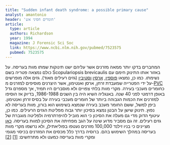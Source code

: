 ```yaml
---
title: "Sudden infant death syndrome: a possible primary cause"
analyst: amantonio
header: 'חומרים חסיני אש'
article:
  type: article
  authors: Richardson
  year: 1994
  magazine: J Forensic Sci Soc
  link: https://www.ncbi.nlm.nih.gov/pubmed/7523575
  pubmed: 7523575
---
```


המחברים בדקו יותר ממאה מזרנים אשר עליהם ישנו תינוקות שמתו מוות בעריסה. על כולם נמצאה פטריה בשם Scopulariopsis brevicaulis באזור אותו התינוק חימם עם נשימתו. כמו כן, נמצאו [פוספין](https://he.wikipedia.org/wiki/פוספין), [ארסין](https://en.wikipedia.org/wiki/Arsine) [וסטיבין](https://en.wikipedia.org/wiki/Stibine) (גזים רעילים מאוד). גזים אלה מופרשים על ידי הפטרייה שמעבדת זרחן, ארסן ואנטימון, אשר היצרנים מוסיפים למזרנים מ-[PVC](https://he.wikipedia.org/wiki/פוליוויניל_כלוריד) כחומרים מעכבי בעירה.
מקרי מוות בלתי צפויים ולא מוסברים היו תמיד, אך מספרם גדל באופן דרמטי לפני 40 שנה. באנגליה השיא היה בין השנים 1986-1988, בדיוק אז הוסיפו למזרנים את הכמות הגבוהה ביותר של חומרים מעכבי בעירה על בסיס זרחן ואנטימון. ביפן למשל, ששם החומר מעכב בעירה שנמצא בשימוש הוא בורון, מוות בעריסה לא נפוץ.
תינוק שישן על הבטן נמצא בסיכון יותר גבוה מפליטת הגזים הרעילים. כמו כן, עיטוף הדוק מדי גם מעלה את הסיכון כי הוא מוביל להיפרתרמיה ולפליטה מוגברת של גזים רעילים. זה גם מסביר מדוע שינה על הגב מפחיתה את הסיכון למוות בעריסה.
[כאן](https://www.ncbi.nlm.nih.gov/pubmed/11951669) מציינים כי בניו זילנד 100,000 מזרנים נעטפו בפוליאתילן, ולא נרשמו מקרי מוות בעריסה במהלך השימוש בהם. ברוסיה בדרך כלל מכסים את המזרנים בכיסוי מגומי ומקרי מוות בעריסה כמעט ולא מתרחשים: [[1]](https://midwiferytoday.com/mt-articles/babys-bedding/) [[2]](https://www.ncbi.nlm.nih.gov/pubmed/12856955)
